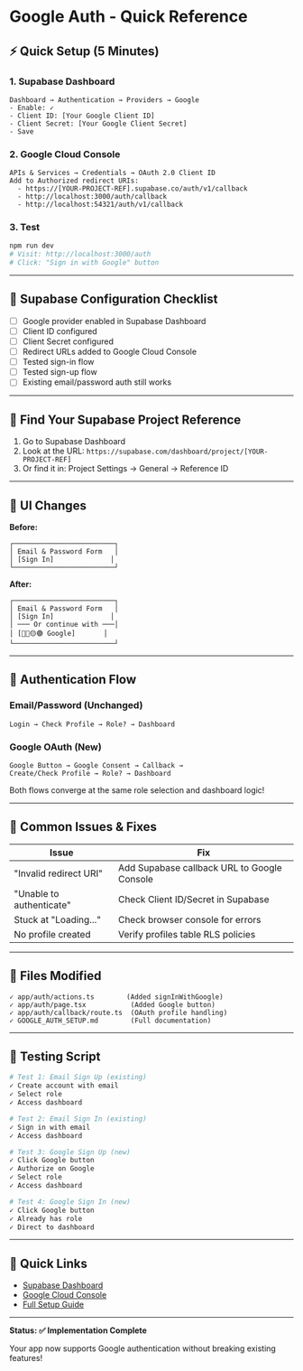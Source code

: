 # Google Auth - Quick Reference

## ⚡ Quick Setup (5 Minutes)

### 1. Supabase Dashboard
```
Dashboard → Authentication → Providers → Google
- Enable: ✓
- Client ID: [Your Google Client ID]
- Client Secret: [Your Google Client Secret]
- Save
```

### 2. Google Cloud Console
```
APIs & Services → Credentials → OAuth 2.0 Client ID
Add to Authorized redirect URIs:
  - https://[YOUR-PROJECT-REF].supabase.co/auth/v1/callback
  - http://localhost:3000/auth/callback
  - http://localhost:54321/auth/v1/callback
```

### 3. Test
```bash
npm run dev
# Visit: http://localhost:3000/auth
# Click: "Sign in with Google" button
```

---

## 📝 Supabase Configuration Checklist

- [ ] Google provider enabled in Supabase Dashboard
- [ ] Client ID configured
- [ ] Client Secret configured
- [ ] Redirect URLs added to Google Cloud Console
- [ ] Tested sign-in flow
- [ ] Tested sign-up flow
- [ ] Existing email/password auth still works

---

## 🔑 Find Your Supabase Project Reference

1. Go to Supabase Dashboard
2. Look at the URL: `https://supabase.com/dashboard/project/[YOUR-PROJECT-REF]`
3. Or find it in: Project Settings → General → Reference ID

---

## 🎨 UI Changes

**Before:**
```
┌─────────────────────────┐
│ Email & Password Form   │
│ [Sign In]              │
└─────────────────────────┘
```

**After:**
```
┌─────────────────────────┐
│ Email & Password Form   │
│ [Sign In]              │
│ ─── Or continue with ───│
│ [🔴🔵🟡🟢 Google]       │
└─────────────────────────┘
```

---

## 🔄 Authentication Flow

### Email/Password (Unchanged)
```
Login → Check Profile → Role? → Dashboard
```

### Google OAuth (New)
```
Google Button → Google Consent → Callback → 
Create/Check Profile → Role? → Dashboard
```

Both flows converge at the same role selection and dashboard logic!

---

## 🚨 Common Issues & Fixes

| Issue | Fix |
|-------|-----|
| "Invalid redirect URI" | Add Supabase callback URL to Google Console |
| "Unable to authenticate" | Check Client ID/Secret in Supabase |
| Stuck at "Loading..." | Check browser console for errors |
| No profile created | Verify profiles table RLS policies |

---

## 📁 Files Modified

```
✓ app/auth/actions.ts        (Added signInWithGoogle)
✓ app/auth/page.tsx           (Added Google button)
✓ app/auth/callback/route.ts  (OAuth profile handling)
✓ GOOGLE_AUTH_SETUP.md        (Full documentation)
```

---

## 🧪 Testing Script

```bash
# Test 1: Email Sign Up (existing)
✓ Create account with email
✓ Select role
✓ Access dashboard

# Test 2: Email Sign In (existing)
✓ Sign in with email
✓ Access dashboard

# Test 3: Google Sign Up (new)
✓ Click Google button
✓ Authorize on Google
✓ Select role
✓ Access dashboard

# Test 4: Google Sign In (new)
✓ Click Google button
✓ Already has role
✓ Direct to dashboard
```

---

## 🔗 Quick Links

- [Supabase Dashboard](https://supabase.com/dashboard)
- [Google Cloud Console](https://console.cloud.google.com/)
- [Full Setup Guide](./GOOGLE_AUTH_SETUP.md)

---

**Status: ✅ Implementation Complete**

Your app now supports Google authentication without breaking existing features!

